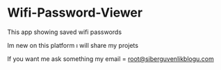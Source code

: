 # Wifi-Password-Viewer
This app showing saved wifi passwords

Im new on this platform ı will share my projets 

If you want me ask something my email = root@siberguvenlikblogu.com


